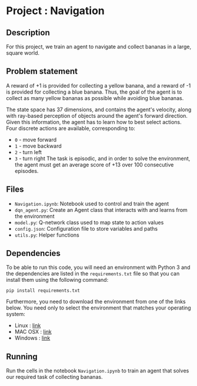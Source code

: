 # Project : Navigation

## Description 
For this project, we train an agent to navigate and collect bananas in a large, 
square world.

## Problem statement 
A reward of +1 is provided for collecting a yellow banana, and a reward of -1 is provided 
for collecting a blue banana. Thus, the goal of the agent is to collect 
as many yellow bananas as possible while avoiding blue bananas.

The state space has 37 dimensions, and contains the agent's velocity, along
with ray-based perception of objects around the agent's forward
direction. Given this information, the agent has to learn how to best select 
actions. 
Four discrete actions are available, corresponding to: 
- `0` - move forward
- `1` - move backward
- `2` - turn left
- `3` - turn right
The task is episodic, and in order to solve the environment, the 
agent must get an average score of +13 over 100 consecutive episodes.

## Files
- `Navigation.ipynb`: Notebook used to control and train the agent 
- `dqn_agent.py`: Create an Agent class that interacts with and learns from the environment 
- `model.py`: Q-network class used to map state to action values 
- `config.json`: Configuration file to store variables and paths
- `utils.py`: Helper functions 

## Dependencies
To be able to run this code, you will need an environment with Python 3 and 
the dependencies are listed in the `requirements.txt` file so that you can install them
using the following command: 
```
pip install requirements.txt
``` 

Furthermore, you need to download the environment from one of the links below. You need only to select
the environment that matches your operating system:
- Linux : [link](https://s3-us-west-1.amazonaws.com/udacity-drlnd/P1/Banana/Banana_Linux.zip)
- MAC OSX : [link](https://s3-us-west-1.amazonaws.com/udacity-drlnd/P1/Banana/Banana.app.zip)
- Windows : [link](https://s3-us-west-1.amazonaws.com/udacity-drlnd/P1/Banana/Banana_Windows_x86_64.zip)

## Running
Run the cells in the notebook `Navigation.ipynb` to train an agent that solves our required
task of collecting bananas.